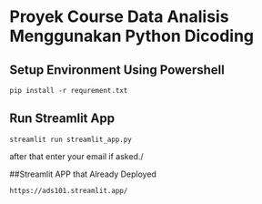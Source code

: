 # Proyek Course Data Analisis Menggunakan Python Dicoding

## Setup Environment Using Powershell
```
pip install -r requrement.txt
```
## Run Streamlit App
```
streamlit run streamlit_app.py
```
after that enter your email if asked./

##Streamlit APP that Already Deployed
```
https://ads101.streamlit.app/
```
